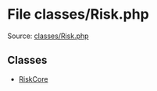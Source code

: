 File classes/Risk.php
=========

Source: [classes/Risk.php](https://github.com/PrestaShop/PrestaShop/blob/1.6.0.2/classes/Risk.php)


Classes
-------

* [RiskCore](class.RiskCore.md)

